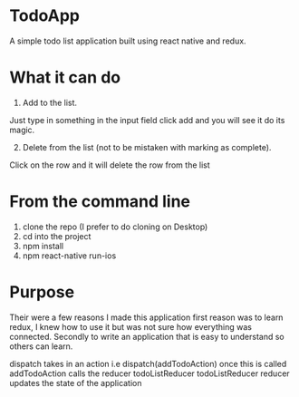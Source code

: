 # TodoApp

A simple todo list application built using react native and redux.

# What it can do

1. Add to the list.

  Just type in something in the input field click add and you will see it do its magic.

2. Delete from the list (not to be mistaken with marking as complete).

  Click on the row and it will delete the row from the list

# From the command line

1. clone the repo (I prefer to do cloning on Desktop)
2. cd into the project
3. npm install
4. npm react-native run-ios

# Purpose

Their were a few reasons I made this application first reason was to learn redux, I knew how to use it but was not sure how everything was connected. Secondly to write an application that is easy to understand so others can learn.

dispatch takes in an action i.e dispatch(addTodoAction)
once this is called addTodoAction calls the reducer todoListReducer
todoListReducer reducer updates the state of the application
